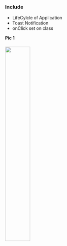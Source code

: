 ### Include

- LifeCylcle of Application
- Toast Notification
- onClick set on class
<tr>
  <td><b>Pic 1</b></td>
<tr>
<tr>
  <td></td>
<tr>
<tr>
  <td>
    </br>
    <img src="https://i.ibb.co/wgrVWKN/Screenshot-2021-09-19-15-06-25-173-com-hamma-lifecycleapp.jpg" style="width: 40%; margin-top:20px;"/>
  </td>
<tr>

